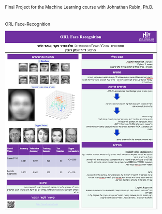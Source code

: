 Final Project for the Machine Learning course with Johnathan Rubin, Ph.D.
 #
 ORL-Face-Recognition

![Face Recognition Poster Image](https://github.com/alp2003/ORL-Face-Recognition/blob/master/MachinLearning_PosterPicture.png)
